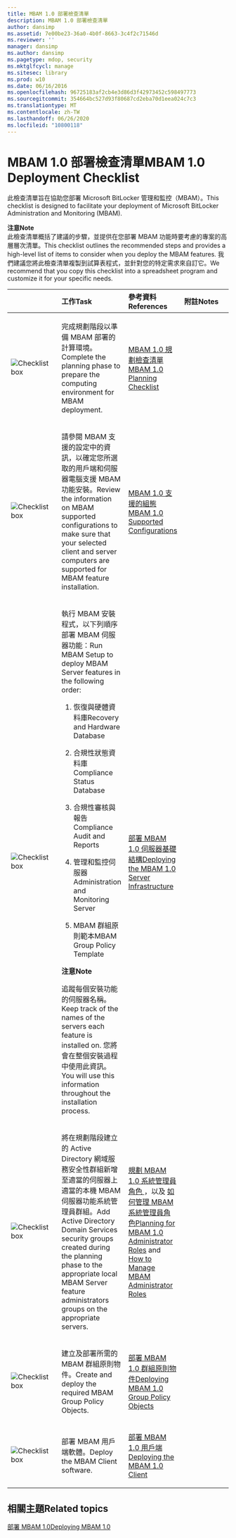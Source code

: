 ```yaml
---
title: MBAM 1.0 部署檢查清單
description: MBAM 1.0 部署檢查清單
author: dansimp
ms.assetid: 7e00be23-36a0-4b0f-8663-3c4f2c71546d
ms.reviewer: ''
manager: dansimp
ms.author: dansimp
ms.pagetype: mdop, security
ms.mktglfcycl: manage
ms.sitesec: library
ms.prod: w10
ms.date: 06/16/2016
ms.openlocfilehash: 96725183af2cb4e3d86d3f42973452c598497773
ms.sourcegitcommit: 354664bc527d93f80687cd2eba70d1eea024c7c3
ms.translationtype: MT
ms.contentlocale: zh-TW
ms.lasthandoff: 06/26/2020
ms.locfileid: "10800118"
---
```

# <span data-ttu-id="f3db9-103">MBAM 1.0 部署檢查清單</span><span class="sxs-lookup"><span data-stu-id="f3db9-103">MBAM 1.0 Deployment Checklist</span></span>


<span data-ttu-id="f3db9-104">此檢查清單旨在協助您部署 Microsoft BitLocker 管理和監控（MBAM）。</span><span class="sxs-lookup"><span data-stu-id="f3db9-104">This checklist is designed to facilitate your deployment of Microsoft BitLocker Administration and Monitoring (MBAM).</span></span>

**<span data-ttu-id="f3db9-105">注意</span><span class="sxs-lookup"><span data-stu-id="f3db9-105">Note</span></span>**  
<span data-ttu-id="f3db9-106">此檢查清單概括了建議的步驟，並提供在您部署 MBAM 功能時要考慮的專案的高層層次清單。</span><span class="sxs-lookup"><span data-stu-id="f3db9-106">This checklist outlines the recommended steps and provides a high-level list of items to consider when you deploy the MBAM features.</span></span> <span data-ttu-id="f3db9-107">我們建議您將此檢查清單複製到試算表程式，並針對您的特定需求來自訂它。</span><span class="sxs-lookup"><span data-stu-id="f3db9-107">We recommend that you copy this checklist into a spreadsheet program and customize it for your specific needs.</span></span>



<table>
<colgroup>
<col width="25%" />
<col width="25%" />
<col width="25%" />
<col width="25%" />
</colgroup>
<thead>
<tr class="header">
<th align="left"></th>
<th align="left"><span data-ttu-id="f3db9-108">工作</span><span class="sxs-lookup"><span data-stu-id="f3db9-108">Task</span></span></th>
<th align="left"><span data-ttu-id="f3db9-109">參考資料</span><span class="sxs-lookup"><span data-stu-id="f3db9-109">References</span></span></th>
<th align="left"><span data-ttu-id="f3db9-110">附註</span><span class="sxs-lookup"><span data-stu-id="f3db9-110">Notes</span></span></th>
</tr>
</thead>
<tbody>
<tr class="odd">
<td align="left"><img src="images/checklistbox.gif" alt="Checklist box" /></td>
<td align="left"><p><span data-ttu-id="f3db9-111">完成規劃階段以準備 MBAM 部署的計算環境。</span><span class="sxs-lookup"><span data-stu-id="f3db9-111">Complete the planning phase to prepare the computing environment for MBAM deployment.</span></span></p></td>
<td align="left"><p><a href="mbam-10-planning-checklist.md" data-raw-source="[MBAM 1.0 Planning Checklist](mbam-10-planning-checklist.md)"><span data-ttu-id="f3db9-112">MBAM 1.0 規劃檢查清單</span><span class="sxs-lookup"><span data-stu-id="f3db9-112">MBAM 1.0 Planning Checklist</span></span></a></p></td>
<td align="left"><p></p></td>
</tr>
<tr class="even">
<td align="left"><img src="images/checklistbox.gif" alt="Checklist box" /></td>
<td align="left"><p><span data-ttu-id="f3db9-113">請參閱 MBAM 支援的設定中的資訊，以確定您所選取的用戶端和伺服器電腦支援 MBAM 功能安裝。</span><span class="sxs-lookup"><span data-stu-id="f3db9-113">Review the information on MBAM supported configurations to make sure that your selected client and server computers are supported for MBAM feature installation.</span></span></p></td>
<td align="left"><p><a href="mbam-10-supported-configurations.md" data-raw-source="[MBAM 1.0 Supported Configurations](mbam-10-supported-configurations.md)"><span data-ttu-id="f3db9-114">MBAM 1.0 支援的組態</span><span class="sxs-lookup"><span data-stu-id="f3db9-114">MBAM 1.0 Supported Configurations</span></span></a></p></td>
<td align="left"><p></p></td>
</tr>
<tr class="odd">
<td align="left"><img src="images/checklistbox.gif" alt="Checklist box" /></td>
<td align="left"><p><span data-ttu-id="f3db9-115">執行 MBAM 安裝程式，以下列順序部署 MBAM 伺服器功能：</span><span class="sxs-lookup"><span data-stu-id="f3db9-115">Run MBAM Setup to deploy MBAM Server features in the following order:</span></span></p>
<ol>
<li><p><span data-ttu-id="f3db9-116">恢復與硬體資料庫</span><span class="sxs-lookup"><span data-stu-id="f3db9-116">Recovery and Hardware Database</span></span></p></li>
<li><p><span data-ttu-id="f3db9-117">合規性狀態資料庫</span><span class="sxs-lookup"><span data-stu-id="f3db9-117">Compliance Status Database</span></span></p></li>
<li><p><span data-ttu-id="f3db9-118">合規性審核與報告</span><span class="sxs-lookup"><span data-stu-id="f3db9-118">Compliance Audit and Reports</span></span></p></li>
<li><p><span data-ttu-id="f3db9-119">管理和監控伺服器</span><span class="sxs-lookup"><span data-stu-id="f3db9-119">Administration and Monitoring Server</span></span></p></li>
<li><p><span data-ttu-id="f3db9-120">MBAM 群組原則範本</span><span class="sxs-lookup"><span data-stu-id="f3db9-120">MBAM Group Policy Template</span></span></p></li>
</ol>
<div class="alert">
<strong><span data-ttu-id="f3db9-121">注意</span><span class="sxs-lookup"><span data-stu-id="f3db9-121">Note</span></span></strong><br/><p><span data-ttu-id="f3db9-122">追蹤每個安裝功能的伺服器名稱。</span><span class="sxs-lookup"><span data-stu-id="f3db9-122">Keep track of the names of the servers each feature is installed on.</span></span> <span data-ttu-id="f3db9-123">您將會在整個安裝過程中使用此資訊。</span><span class="sxs-lookup"><span data-stu-id="f3db9-123">You will use this information throughout the installation process.</span></span></p>
</div>
<div>

</div></td>
<td align="left"><p><a href="deploying-the-mbam-10-server-infrastructure.md" data-raw-source="[Deploying the MBAM 1.0 Server Infrastructure](deploying-the-mbam-10-server-infrastructure.md)"><span data-ttu-id="f3db9-124">部署 MBAM 1.0 伺服器基礎結構</span><span class="sxs-lookup"><span data-stu-id="f3db9-124">Deploying the MBAM 1.0 Server Infrastructure</span></span></a></p></td>
<td align="left"><p></p></td>
</tr>
<tr class="even">
<td align="left"><img src="images/checklistbox.gif" alt="Checklist box" /></td>
<td align="left"><p><span data-ttu-id="f3db9-125">將在規劃階段建立的 Active Directory 網域服務安全性群組新增至適當的伺服器上適當的本機 MBAM 伺服器功能系統管理員群組。</span><span class="sxs-lookup"><span data-stu-id="f3db9-125">Add Active Directory Domain Services security groups created during the planning phase to the appropriate local MBAM Server feature administrators groups on the appropriate servers.</span></span></p></td>
<td align="left"><p><a href="planning-for-mbam-10-administrator-roles.md" data-raw-source="[Planning for MBAM 1.0 Administrator Roles](planning-for-mbam-10-administrator-roles.md)"><span data-ttu-id="f3db9-126">規劃 MBAM 1.0 系統管理員角色 </a> ，以及 <a href="how-to-manage-mbam-administrator-roles-mbam-1.md" data-raw-source="[How to Manage MBAM Administrator Roles](how-to-manage-mbam-administrator-roles-mbam-1.md)"> 如何管理 MBAM 系統管理員角色</span><span class="sxs-lookup"><span data-stu-id="f3db9-126">Planning for MBAM 1.0 Administrator Roles</a> and <a href="how-to-manage-mbam-administrator-roles-mbam-1.md" data-raw-source="[How to Manage MBAM Administrator Roles](how-to-manage-mbam-administrator-roles-mbam-1.md)">How to Manage MBAM Administrator Roles</span></span></a></p></td>
<td align="left"><p></p></td>
</tr>
<tr class="odd">
<td align="left"><img src="images/checklistbox.gif" alt="Checklist box" /></td>
<td align="left"><p><span data-ttu-id="f3db9-127">建立及部署所需的 MBAM 群組原則物件。</span><span class="sxs-lookup"><span data-stu-id="f3db9-127">Create and deploy the required MBAM Group Policy Objects.</span></span></p></td>
<td align="left"><p><a href="deploying-mbam-10-group-policy-objects.md" data-raw-source="[Deploying MBAM 1.0 Group Policy Objects](deploying-mbam-10-group-policy-objects.md)"><span data-ttu-id="f3db9-128">部署 MBAM 1.0 群組原則物件</span><span class="sxs-lookup"><span data-stu-id="f3db9-128">Deploying MBAM 1.0 Group Policy Objects</span></span></a></p></td>
<td align="left"><p></p></td>
</tr>
<tr class="even">
<td align="left"><img src="images/checklistbox.gif" alt="Checklist box" /></td>
<td align="left"><p><span data-ttu-id="f3db9-129">部署 MBAM 用戶端軟體。</span><span class="sxs-lookup"><span data-stu-id="f3db9-129">Deploy the MBAM Client software.</span></span></p></td>
<td align="left"><p><a href="deploying-the-mbam-10-client.md" data-raw-source="[Deploying the MBAM 1.0 Client](deploying-the-mbam-10-client.md)"><span data-ttu-id="f3db9-130">部署 MBAM 1.0 用戶端</span><span class="sxs-lookup"><span data-stu-id="f3db9-130">Deploying the MBAM 1.0 Client</span></span></a></p></td>
<td align="left"><p></p></td>
</tr>
</tbody>
</table>



## <span data-ttu-id="f3db9-131">相關主題</span><span class="sxs-lookup"><span data-stu-id="f3db9-131">Related topics</span></span>


[<span data-ttu-id="f3db9-132">部署 MBAM 1.0</span><span class="sxs-lookup"><span data-stu-id="f3db9-132">Deploying MBAM 1.0</span></span>](deploying-mbam-10.md)









